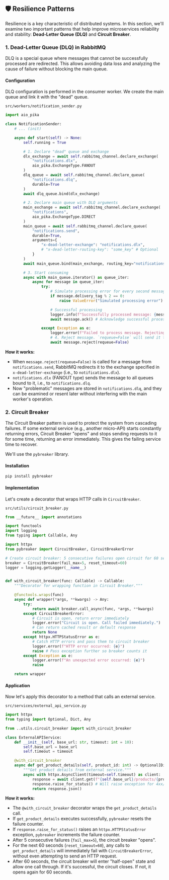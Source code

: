 ## 🛡️ Resilience Patterns

Resilience is a key characteristic of distributed systems. In this section, we'll examine two important patterns that help improve microservices reliability and stability: **Dead-Letter Queue (DLQ)** and **Circuit Breaker**.

### 1. Dead-Letter Queue (DLQ) in RabbitMQ

DLQ is a special queue where messages that cannot be successfully processed are redirected. This allows avoiding data loss and analyzing the cause of failure without blocking the main queue.

#### Configuration

DLQ configuration is performed in the consumer worker. We create the main queue and link it with the "dead" queue.

`src/workers/notification_sender.py`
```python
import aio_pika

class NotificationSender:
    # ... (init)

    async def start(self) -> None:
        self.running = True

        # 1. Declare "dead" queue and exchange
        dlx_exchange = await self.rabbitmq_channel.declare_exchange(
            "notifications.dlx",
            aio_pika.ExchangeType.FANOUT
        )
        dlq_queue = await self.rabbitmq_channel.declare_queue(
            "notifications.dlq",
            durable=True
        )
        await dlq_queue.bind(dlx_exchange)

        # 2. Declare main queue with DLQ arguments
        main_exchange = await self.rabbitmq_channel.declare_exchange(
            "notifications",
            aio_pika.ExchangeType.DIRECT
        )
        main_queue = await self.rabbitmq_channel.declare_queue(
            "notifications.send",
            durable=True,
            arguments={
                "x-dead-letter-exchange": "notifications.dlx",
                # "x-dead-letter-routing-key": "some_key" # Optional
            }
        )
        await main_queue.bind(main_exchange, routing_key="notifications.send")

        # 3. Start consuming
        async with main_queue.iterator() as queue_iter:
            async for message in queue_iter:
                try:
                    # Simulate processing error for every second message
                    if message.delivery_tag % 2 == 0:
                        raise ValueError("Simulated processing error")

                    # Successful processing
                    logger.info(f"Successfully processed message: {message.body.decode()}")
                    await message.ack() # Acknowledge successful processing

                except Exception as e:
                    logger.error(f"Failed to process message. Rejecting. Error: {e}")
                    # 4. Reject message. `requeue=False` will send it to DLQ.
                    await message.reject(requeue=False)
```

**How it works:**
- When `message.reject(requeue=False)` is called for a message from `notifications.send`, RabbitMQ redirects it to the exchange specified in `x-dead-letter-exchange` (i.e., to `notifications.dlx`).
- `notifications.dlx` (FANOUT type) sends the message to all queues bound to it, i.e., to `notifications.dlq`.
- Now "problematic" messages are stored in `notifications.dlq`, and they can be examined or resent later without interfering with the main worker's operation.

### 2. Circuit Breaker

The Circuit Breaker pattern is used to protect the system from cascading failures. If some external service (e.g., another micro-API) starts constantly returning errors, Circuit Breaker "opens" and stops sending requests to it for some time, returning an error immediately. This gives the failing service time to recover.

We'll use the `pybreaker` library.

#### Installation
```bash
pip install pybreaker
```

#### Implementation

Let's create a decorator that wraps HTTP calls in `CircuitBreaker`.

`src/utils/circuit_breaker.py`
```python
from __future__ import annotations

import functools
import logging
from typing import Callable, Any

import httpx
from pybreaker import CircuitBreaker, CircuitBreakerError

# Create circuit breaker: 5 consecutive failures open circuit for 60 seconds
breaker = CircuitBreaker(fail_max=5, reset_timeout=60)
logger = logging.getLogger(__name__)


def with_circuit_breaker(func: Callable) -> Callable:
    """Decorator for wrapping function in Circuit Breaker."""

    @functools.wraps(func)
    async def wrapper(*args, **kwargs) -> Any:
        try:
            return await breaker.call_async(func, *args, **kwargs)
        except CircuitBreakerError:
            # Circuit is open, return error immediately
            logger.error("Circuit is open. Call failed immediately.")
            # Can return cached result or default response
            return None
        except httpx.HTTPStatusError as e:
            # Catch HTTP errors and pass them to circuit breaker
            logger.error(f"HTTP error occurred: {e}")
            raise # Pass exception further so breaker counts it
        except Exception as e:
            logger.error(f"An unexpected error occurred: {e}")
            raise

    return wrapper
```

#### Application

Now let's apply this decorator to a method that calls an external service.

`src/services/external_api_service.py`
```python
import httpx
from typing import Optional, Dict, Any

from ..utils.circuit_breaker import with_circuit_breaker

class ExternalAPIService:
    def __init__(self, base_url: str, timeout: int = 10):
        self.base_url = base_url
        self.timeout = timeout

    @with_circuit_breaker
    async def get_product_details(self, product_id: int) -> Optional[Dict[str, Any]]:
        """Get product details from external service."""
        async with httpx.AsyncClient(timeout=self.timeout) as client:
            response = await client.get(f"{self.base_url}/products/{product_id}")
            response.raise_for_status() # Will raise exception for 4xx/5xx responses
            return response.json()
```

**How it works:**
- The `@with_circuit_breaker` decorator wraps the `get_product_details` call.
- If `get_product_details` executes successfully, `pybreaker` resets the failure counter.
- If `response.raise_for_status()` raises an `httpx.HTTPStatusError` exception, `pybreaker` increments the failure counter.
- After 5 consecutive failures (`fail_max=5`), the circuit breaker "opens".
- For the next 60 seconds (`reset_timeout=60`), any calls to `get_product_details` will immediately fail with `CircuitBreakerError`, without even attempting to send an HTTP request.
- After 60 seconds, the circuit breaker will enter "half-open" state and allow one call through. If it's successful, the circuit closes. If not, it opens again for 60 seconds.

